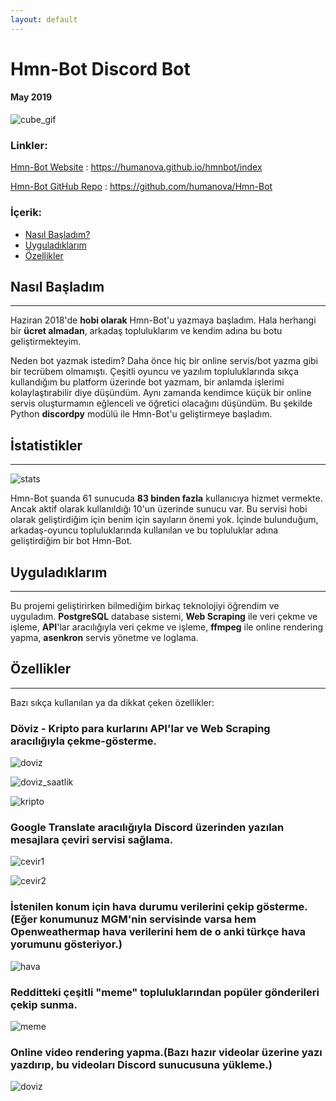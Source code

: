 ```yaml
---
layout: default
---
```


# Hmn-Bot Discord Bot
#### May 2019

![cube_gif](hmnbot/bot.png)


### Linkler:

[Hmn-Bot Website](https://humanova.github.io/hmnbot/index) : https://humanova.github.io/hmnbot/index

[Hmn-Bot GitHub Repo](https://github.com/humanova/Hmn-Bot) : https://github.com/humanova/Hmn-Bot

### İçerik:
*	[Nasıl Başladım?](#nasıl-başladım)
*	[Uyguladıklarım](#uyguladıklarım)
*	[Özellikler](#özellikler)

## Nasıl Başladım
---

Haziran 2018'de **hobi olarak** Hmn-Bot'u yazmaya başladım. Hala herhangi bir **ücret almadan**, arkadaş topluluklarım ve kendim adına bu botu geliştirmekteyim.

Neden bot yazmak istedim? Daha önce hiç bir online servis/bot yazma gibi bir tecrübem olmamıştı. Çeşitli oyuncu ve yazılım topluluklarında sıkça kullandığım bu platform üzerinde bot yazmam, bir anlamda işlerimi kolaylaştırabilir diye düşündüm. Aynı zamanda kendimce küçük bir online servis oluşturmamın eğlenceli ve öğretici olacağını düşündüm. Bu şekilde Python **discordpy** modülü ile Hmn-Bot'u geliştirmeye başladım.

## İstatistikler
---

![stats](hmnbot/stats.png)

Hmn-Bot şuanda 61 sunucuda **83 binden fazla** kullanıcıya hizmet vermekte. Ancak aktif olarak kullanıldığı 10'un üzerinde sunucu var. Bu servisi hobi olarak geliştirdiğim için benim için sayıların önemi yok. İçinde bulunduğum, arkadaş-oyuncu topluluklarında kullanılan ve bu topluluklar adına geliştirdiğim bir bot Hmn-Bot.

## Uyguladıklarım
---
Bu projemi geliştirirken bilmediğim birkaç teknolojiyi öğrendim ve uyguladım. **PostgreSQL** database sistemi, **Web Scraping** ile veri çekme ve işleme, **API**'lar aracılığıyla veri çekme ve işleme, **ffmpeg** ile online rendering yapma, **asenkron** servis yönetme ve loglama.
## Özellikler
---

Bazı sıkça kullanılan ya da dikkat çeken özellikler: 

### Döviz - Kripto para kurlarını API'lar ve Web Scraping aracılığıyla çekme-gösterme.

![doviz](hmnbot/doviz.png)

![doviz_saatlik](hmnbot/doviz2.png)

![kripto](hmnbot/kripto.png)

### Google Translate aracılığıyla Discord üzerinden yazılan mesajlara çeviri servisi sağlama.

![cevir1](hmnbot/cevir.jpg)

![cevir2](hmnbot/cevir.png)

### İstenilen konum için hava durumu verilerini çekip gösterme. (Eğer konumunuz MGM'nin servisinde varsa hem Openweathermap hava verilerini hem de o anki türkçe hava yorumunu gösteriyor.)

![hava](hmnbot/hava.png)

### Redditteki çeşitli "meme" topluluklarından popüler gönderileri çekip sunma.

![meme](hmnbot/meme.jpg)

### Online video rendering yapma.(Bazı hazır videolar üzerine yazı yazdırıp, bu videoları Discord sunucusuna yükleme.)

![doviz](hmnbot/rendering.jpg)
